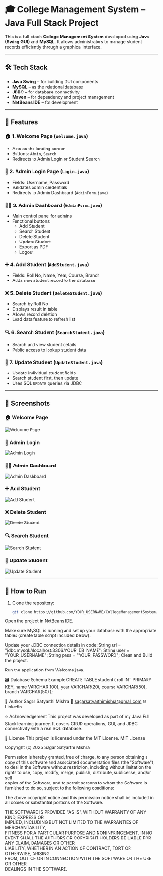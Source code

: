 # 🎓 College Management System – Java Full Stack Project

This is a full-stack **College Management System** developed using **Java (Swing GUI)** and **MySQL**. It allows administrators to manage student records efficiently through a graphical interface.

---

## 🛠️ Tech Stack

- **Java Swing** – for building GUI components
- **MySQL** – as the relational database
- **JDBC** – for database connectivity
- **Maven** – for dependency and project management
- **NetBeans IDE** – for development

---

## 📌 Features

### 🏠 1. Welcome Page (`Welcome.java`)
- Acts as the landing screen
- Buttons: `Admin`, `Search`
- Redirects to Admin Login or Student Search

### 🔐 2. Admin Login Page (`Login.java`)
- Fields: Username, Password
- Validates admin credentials
- Redirects to Admin Dashboard (`AdminForm.java`)

### 🧑‍💼 3. Admin Dashboard (`AdminForm.java`)
- Main control panel for admins
- Functional buttons:
  - Add Student
  - Search Student
  - Delete Student
  - Update Student
  - Export as PDF
  - Logout

### ➕ 4. Add Student (`AddStudent.java`)
- Fields: Roll No, Name, Year, Course, Branch
- Adds new student record to the database

### ❌ 5. Delete Student (`DeleteStudent.java`)
- Search by Roll No
- Displays result in table
- Allows record deletion
- Load data feature to refresh list

### 🔍 6. Search Student (`SearchStudent.java`)
- Search and view student details
- Public access to lookup student data

### 📝 7. Update Student (`UpdateStudent.java`)
- Update individual student fields
- Search student first, then update
- Uses SQL `UPDATE` queries via JDBC

---

## 📸 Screenshots

### 🏠 Welcome Page
![Welcome Page](images/welcome.png)

### 🔐 Admin Login
![Admin Login](images/login.png)

### 🧑‍💼 Admin Dashboard
![Admin Dashboard](images/admin.png)

### ➕ Add Student
![Add Student](images/addstudent.png)

### ❌ Delete Student
![Delete Student](images/deletestudent.png)

### 🔍 Search Student
![Search Student](images/searchstudent.png)

### 📝 Update Student
![Update Student](images/updatestudent.png)

---

## 🔧 How to Run

1. Clone the repository:
   ```bash
   git clone https://github.com/YOUR_USERNAME/CollegeManagementSystem.git
Open the project in NetBeans IDE.

Make sure MySQL is running and set up your database with the appropriate tables (create table script included below).

Update your JDBC connection details in code:
String url = "jdbc:mysql://localhost:3306/YOUR_DB_NAME";
String user = "YOUR_USERNAME";
String pass = "YOUR_PASSWORD";
Clean and Build the project.

Run the application from Welcome.java.

🗃️ Database Schema Example
CREATE TABLE student (
  roll INT PRIMARY KEY,
  name VARCHAR(100),
  year VARCHAR(20),
  course VARCHAR(50),
  branch VARCHAR(50)
);

🙋 Author
Sagar Satyarthi Mishra
📧 sagarsatyarthimishra@gmail.com
🌐 LinkedIn

⭐ Acknowledgement
This project was developed as part of my Java Full Stack learning journey. It covers CRUD operations, GUI, and JDBC connectivity with a real SQL database.

📃 License
This project is licensed under the MIT License.
MIT License

Copyright (c) 2025 Sagar Satyarthi Mishra

Permission is hereby granted, free of charge, to any person obtaining a copy
of this software and associated documentation files (the "Software"), to deal
in the Software without restriction, including without limitation the rights
to use, copy, modify, merge, publish, distribute, sublicense, and/or sell   
copies of the Software, and to permit persons to whom the Software is        
furnished to do so, subject to the following conditions:                     

The above copyright notice and this permission notice shall be included in   
all copies or substantial portions of the Software.                          

THE SOFTWARE IS PROVIDED "AS IS", WITHOUT WARRANTY OF ANY KIND, EXPRESS OR  
IMPLIED, INCLUDING BUT NOT LIMITED TO THE WARRANTIES OF MERCHANTABILITY,    
FITNESS FOR A PARTICULAR PURPOSE AND NONINFRINGEMENT. IN NO EVENT SHALL THE 
AUTHORS OR COPYRIGHT HOLDERS BE LIABLE FOR ANY CLAIM, DAMAGES OR OTHER      
LIABILITY, WHETHER IN AN ACTION OF CONTRACT, TORT OR OTHERWISE, ARISING     
FROM, OUT OF OR IN CONNECTION WITH THE SOFTWARE OR THE USE OR OTHER         
DEALINGS IN THE SOFTWARE.
